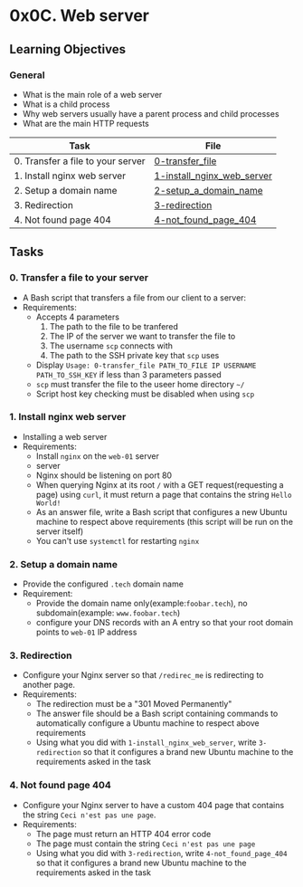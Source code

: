 # 0x0C. Web server

## Learning Objectives

### General

* What is the main role of a web server
* What is a child process
* Why web servers usually have a parent process and child processes
* What are the main HTTP requests

| Task | File |
| ---- | ---- |
| 0. Transfer a file to your server | [0-transfer_file](./0-transfer_file) |
| 1. Install nginx web server | [1-install_nginx_web_server](./1-install_nginx_web_server) |
| 2. Setup a domain name | [2-setup_a_domain_name](./2-setup_a_domain_name) |
| 3. Redirection | [3-redirection](./3-redirection) |
| 4. Not found page 404 | [4-not_found_page_404](./4-not_found_page_404) |

## Tasks
### 0. Transfer a file to your server
* A Bash script that transfers a file from our client to a server:
* Requirements:
    * Accepts 4 parameters
        1. The path to the file to be tranfered
        2. The IP of the server we want to transfer the file to
        3. The username `scp` connects with
        4. The path to the SSH private key that `scp` uses
    * Display `Usage: 0-transfer_file PATH_TO_FILE IP USERNAME PATH_TO_SSH_KEY` if less than 3 parameters passed
    * `scp` must transfer the file to the useer home directory `~/`
    * Script host key checking must be disabled when using `scp`
### 1. Install nginx web server
* Installing a web server
* Requirements:
    * Install `nginx` on the `web-01` server
    * server
    * Nginx should be listening on port 80
    * When querying Nginx at its root `/` with a GET request(requesting a page) using `curl`, it must return a page that contains the string `Hello World!`
    * As an answer file, write a Bash script that configures a new Ubuntu machine to respect above requirements (this script will be run on the server itself)
    * You can't use `systemctl` for restarting `nginx`
### 2. Setup a domain name
* Provide the configured `.tech` domain name
* Requirement:
    * Provide the domain name only(example:`foobar.tech`), no subdomain(example: `www.foobar.tech`)
    * configure your DNS records with an A entry so that your root domain points to `web-01` IP address
### 3. Redirection
* Configure your Nginx server so that `/redirec_me` is redirecting to another page.
* Requirements:
    * The redirection must be a "301 Moved Permanently"
    * The answer file should be a Bash script containing commands to automatically configure a Ubuntu machine to respect above requirements
    * Using what you did with `1-install_nginx_web_server`, write `3-redirection` so that it configures a brand new Ubuntu machine to the requirements asked in the task
### 4. Not found page 404
* Configure your Nginx server to have a custom 404 page that contains the string `Ceci n'est pas une page`.
* Requirements:
    * The page must return an HTTP 404 error code
    * The page must contain the string `Ceci n'est pas une page`
    * Using what you did with `3-redirection`, write `4-not_found_page_404` so that it configures a brand new Ubuntu machine to the requirements asked in the task
